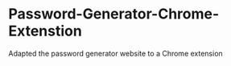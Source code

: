 # Password-Generator-Chrome-Extenstion
Adapted the password generator website to a Chrome extension
